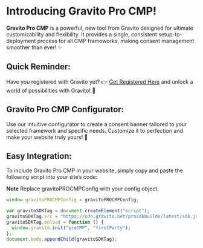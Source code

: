 # Introducing Gravito Pro CMP!

**Gravito Pro CMP** is a powerful, new tool from Gravito designed for ultimate customizability and flexibility. It provides a single, consistent setup-to-deployment process for all CMP frameworks, making consent management smoother than ever! ✨

## Quick Reminder:
Have you registered with Gravito yet? 👉 [Get Registered Here](#) and unlock a world of possibilities with Gravito! 🚀

## Gravito Pro CMP Configurator:
Use our intuitive configurator to create a consent banner tailored to your selected framework and specific needs. Customize it to perfection and make your website truly yours! 🔧

## Easy Integration:
To include Gravito Pro CMP in your website, simply copy and paste the following script into your site’s code:


**Note** Replace gravitoPROCMPConfig with your config object.

```javascript
window.gravitoPROCMPConfig = gravitoPROCMPConfig;

var gravitoSDKTag = document.createElement("script");
gravitoSDKTag.src = "https://cdn.gravito.net/prosdkbuilds/latest/sdk.js";
gravitoSDKTag.onload = function () {
  window.gravito.init("proCMP", "firstParty");
};
document.body.appendChild(gravitoSDKTag);
```
